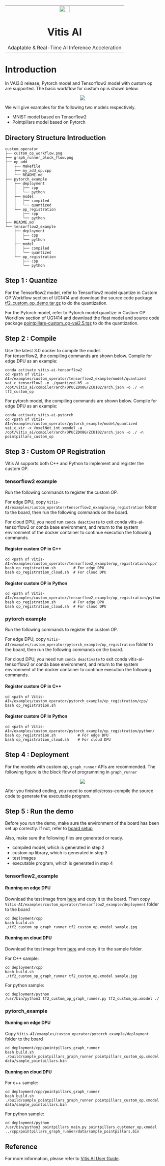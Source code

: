 <table class="sphinxhide">
 <tr>
   <td align="center"><img src="https://raw.githubusercontent.com/Xilinx/Image-Collateral/main/xilinx-logo.png" width="30%"/><h1>Vitis AI</h1><h0>Adaptable & Real-Time AI Inference Acceleration</h0>
   </td>
 </tr>
</table>

# Introduction
In VAI3.0 release, Pytorch model and Tensorflow2 model with custom op are supported. The basic workflow for custom op is shown below.

<p align="center">
  <img src="custom_op_workflow.png" >
</p>

We will give examples for the following two models respectively.
* MNIST model based on Tensorflow2
* Pointpillars model based on Pytorch

## Directory Structure Introduction

```
custom_operator
├── custom_op_workflow.png
├── graph_runner_block_flow.png
├── op_add
│   ├── Makefile
│   ├── my_add_op.cpp
│   └── README.md
├── pytorch_example
│   ├── deployment
│   │   ├── cpp
│   │   └── python
│   ├── model
│   │   ├── compiled
│   │   └── quantized
│   └── op_registration
│       ├── cpp
│       └── python
├── README.md
└── tensorflow2_example
    ├── deployment
    │   ├── cpp
    │   └── python
    ├── model
    │   ├── compiled
    │   └── quantized
    └── op_registration
        ├── cpp
        └── python

```

## Step 1 : Quantize

For the Tensorflow2 model, refer to Tensorflow2 model quantize in Custom OP Workflow section of UG1414 and download the source code package [tf2_custom_op_demo.tar.gz](https://www.xilinx.com/bin/public/openDownload?filename=tf2_custom_op_demo.tar.gz) to do the quantization.

For the Pytorch model, refer to Pytorch model quantize in Custom OP Workflow section of UG1414 and download the float model and source code package [pointpillars-custom_op-vai2.5.tgz](https://www.xilinx.com/bin/public/openDownload?filename=pointpillars-custom_op-vai2.5.tgz) to do the quantization.

## Step 2 : Compile
Use the latest 3.0 docker to compile the model.  
For tensorflow2, the compiling commands are shown below.
Compile for edge DPU as an example:
```
conda activate vitis-ai-tensorflow2
cd <path of Vitis-AI>/examples/custom_operator/tensorflow2_example/model/quantized
vai_c_tensorflow2 -m ./quantized.h5 -a /opt/vitis_ai/compiler/arch/DPUCZDX8G/ZCU102/arch.json -o ./ -n tf2_custom_op
```
For pytorch model, the compiling commands are shown below.
Compile for edge DPU as an example:
```
conda activate vitis-ai-pytorch
cd <path of Vitis-AI>/examples/custom_operator/pytorch_example/model/quantized
vai_c_xir -x VoxelNet_int.xmodel -a /opt/vitis_ai/compiler/arch/DPUCZDX8G/ZCU102/arch.json -o ./ -n pointpillars_custom_op
```

## Step 3 : Custom OP Registration
Vitis AI supports both C++ and Python to implement and register the custom OP.

### tensorflow2 example
Run the following commands to register the custom OP.

For edge DPU, copy `Vitis-AI/examples/custom_operator/tensorflow2_example/op_registration` folder to the board, then run the following commands on the board.

For cloud DPU, you need run `conda deactivate` to exit conda vitis-ai-tensorflow2 or conda base environment, and return to the system environment of the docker container to continue execution the following commands.

#### Register custom OP in C++
```
cd <path of Vitis-AI>/examples/custom_operator/tensorflow2_example/op_registration/cpp/
bash op_registration.sh        # For edge DPU
bash op_registration_cloud.sh  # For cloud DPU
```
#### Register custom OP in Python

```
cd <path of Vitis-AI>/examples/custom_operator/tensorflow2_example/op_registration/python/
bash op_registration.sh        # For edge DPU
bash op_registration_cloud.sh  # For cloud DPU
```

### pytorch example
Run the following commands to register the custom OP.

For edge DPU, copy `Vitis-AI/examples/custom_operator/pytorch_example/op_registration` folder to the board, then run the following commands on the board.

For cloud DPU, you need run `conda deactivate` to exit conda vitis-ai-tensorflow2 or conda base environment, and return to the system environment of the docker container to continue execution the following commands.

#### Register custom OP in C++
```
cd <path of Vitis-AI>/examples/custom_operator/pytorch_example/op_registration/cpp/
bash op_registration.sh
```
#### Register custom OP in Python
```
cd <path of Vitis-AI>/examples/custom_operator/pytorch_example/op_registration/python/
bash op_registration.sh          # For edge DPU
bash op_registration_cloud.sh    # For cloud DPU
```

## Step 4 : Deployment
For the models with custom op, `graph_runner` APIs are recommended.
The following figure is the block flow of programming in `graph_runner`

<p align="center">
  <img src="graph_runner_block_flow.png" >
</p>

After you finished coding, you need to compile/cross-compile the source code to generate the executable program.

## Step 5 : Run the demo 
Before you run the demo, make sure the environment of the board has been set up correctly. If not, refer to [board setup](../../board_setup/mpsoc/board_setup_mpsoc.rst#step-2-setup-the-target)   

Also, make sure the following files are generated or ready.

* compiled model, which is generated in step 2
* custom op library, which is generated in step 3
* test images
* executable program, which is generated in step 4


### tensorflow2_example
#### Running on edge DPU
Download the test image from [here](https://www.xilinx.com/bin/public/openDownload?filename=sample.jpg) and copy it to the board.
Then copy `Vitis-AI/examples/custom_operator/tensorflow2_example/deployment` folder to the board
```
cd deployment/cpp
bash build.sh
./tf2_custom_op_graph_runner tf2_custom_op.xmodel sample.jpg
```
#### Running on cloud DPU
Download the test image from [here](https://www.xilinx.com/bin/public/openDownload?filename=sample.jpg) and copy it to the sample folder.

For C++ sample:
```
cd deployment/cpp
bash build.sh
./tf2_custom_op_graph_runner tf2_custom_op.xmodel sample.jpg
```
For python sample:
```
cd deployment/python
/usr/bin/python3 tf2_custom_op_graph_runner.py tf2_custom_op.xmodel ./
```

### pytorch_example
#### Running on edge DPU
Copy `Vitis-AI/examples/custom_operator/pytorch_example/deployment` folder to the board
```
cd deployment/cpp/pointpillars_graph_runner
bash build.sh
./build/sample_pointpillars_graph_runner pointpillars_custom_op.xmodel data/sample_pointpillars.bin
```
#### Running on cloud DPU

For c++ sample:
```
cd deployment/cpp/pointpillars_graph_runner
bash build.sh
./build/sample_pointpillars_graph_runner pointpillars_custom_op.xmodel data/sample_pointpillars.bin
```

For python sample:
```
cd deployment/python
/usr/bin/python3 pointpillars_main.py pointpillars_customer_op.xmodel ../cpp/pointpillars_graph_runner/data/sample_pointpillars.bin
```

## Reference
For more information, please refer to [Vitis AI User Guide](https://www.xilinx.com/html_docs/vitis_ai/2_5/index.html).

